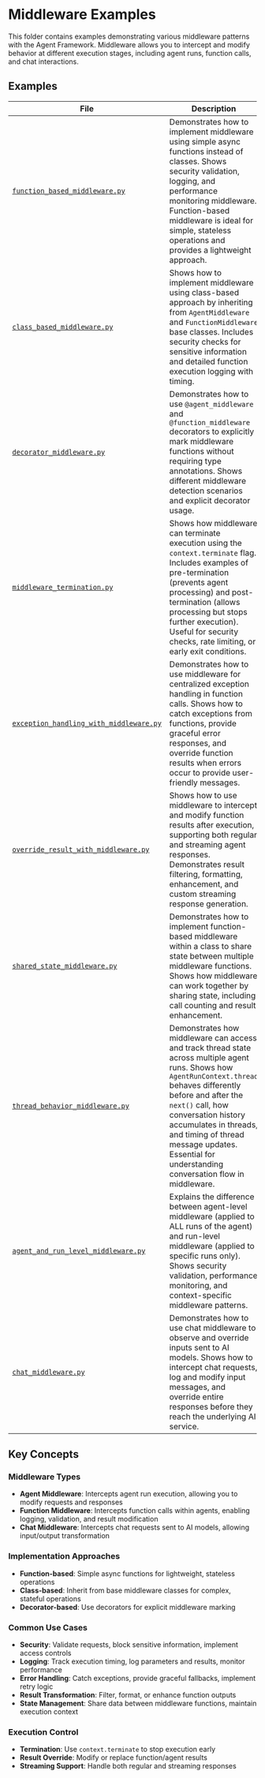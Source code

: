 # Middleware Examples

This folder contains examples demonstrating various middleware patterns with the Agent Framework. Middleware allows you to intercept and modify behavior at different execution stages, including agent runs, function calls, and chat interactions.

## Examples

| File | Description |
|------|-------------|
| [`function_based_middleware.py`](function_based_middleware.py) | Demonstrates how to implement middleware using simple async functions instead of classes. Shows security validation, logging, and performance monitoring middleware. Function-based middleware is ideal for simple, stateless operations and provides a lightweight approach. |
| [`class_based_middleware.py`](class_based_middleware.py) | Shows how to implement middleware using class-based approach by inheriting from `AgentMiddleware` and `FunctionMiddleware` base classes. Includes security checks for sensitive information and detailed function execution logging with timing. |
| [`decorator_middleware.py`](decorator_middleware.py) | Demonstrates how to use `@agent_middleware` and `@function_middleware` decorators to explicitly mark middleware functions without requiring type annotations. Shows different middleware detection scenarios and explicit decorator usage. |
| [`middleware_termination.py`](middleware_termination.py) | Shows how middleware can terminate execution using the `context.terminate` flag. Includes examples of pre-termination (prevents agent processing) and post-termination (allows processing but stops further execution). Useful for security checks, rate limiting, or early exit conditions. |
| [`exception_handling_with_middleware.py`](exception_handling_with_middleware.py) | Demonstrates how to use middleware for centralized exception handling in function calls. Shows how to catch exceptions from functions, provide graceful error responses, and override function results when errors occur to provide user-friendly messages. |
| [`override_result_with_middleware.py`](override_result_with_middleware.py) | Shows how to use middleware to intercept and modify function results after execution, supporting both regular and streaming agent responses. Demonstrates result filtering, formatting, enhancement, and custom streaming response generation. |
| [`shared_state_middleware.py`](shared_state_middleware.py) | Demonstrates how to implement function-based middleware within a class to share state between multiple middleware functions. Shows how middleware can work together by sharing state, including call counting and result enhancement. |
| [`thread_behavior_middleware.py`](thread_behavior_middleware.py) | Demonstrates how middleware can access and track thread state across multiple agent runs. Shows how `AgentRunContext.thread` behaves differently before and after the `next()` call, how conversation history accumulates in threads, and timing of thread message updates. Essential for understanding conversation flow in middleware. |
| [`agent_and_run_level_middleware.py`](agent_and_run_level_middleware.py) | Explains the difference between agent-level middleware (applied to ALL runs of the agent) and run-level middleware (applied to specific runs only). Shows security validation, performance monitoring, and context-specific middleware patterns. |
| [`chat_middleware.py`](chat_middleware.py) | Demonstrates how to use chat middleware to observe and override inputs sent to AI models. Shows how to intercept chat requests, log and modify input messages, and override entire responses before they reach the underlying AI service. |

## Key Concepts

### Middleware Types

- **Agent Middleware**: Intercepts agent run execution, allowing you to modify requests and responses
- **Function Middleware**: Intercepts function calls within agents, enabling logging, validation, and result modification
- **Chat Middleware**: Intercepts chat requests sent to AI models, allowing input/output transformation

### Implementation Approaches

- **Function-based**: Simple async functions for lightweight, stateless operations
- **Class-based**: Inherit from base middleware classes for complex, stateful operations
- **Decorator-based**: Use decorators for explicit middleware marking

### Common Use Cases

- **Security**: Validate requests, block sensitive information, implement access controls
- **Logging**: Track execution timing, log parameters and results, monitor performance
- **Error Handling**: Catch exceptions, provide graceful fallbacks, implement retry logic
- **Result Transformation**: Filter, format, or enhance function outputs
- **State Management**: Share data between middleware functions, maintain execution context

### Execution Control

- **Termination**: Use `context.terminate` to stop execution early
- **Result Override**: Modify or replace function/agent results
- **Streaming Support**: Handle both regular and streaming responses
